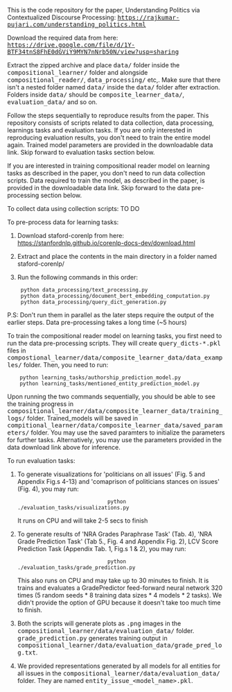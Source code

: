 This is the code repository for the paper, Understanding Politics via Contextualized Discourse Processing: <tt> https://rajkumar-pujari.com/understanding_politics.html </tt>

Download the required data from here: <tt> https://drive.google.com/file/d/1Y-BTF34tnS8FhE0dGViY9MYN7nNrb50N/view?usp=sharing </tt>

Extract the zipped archive and place <tt>data/</tt> folder inside the <tt>compositional_learner/</tt> folder and alongside <tt>compositional_reader/</tt>, <tt>data_processing/</tt> etc,. Make sure that there isn't a nested folder named <tt>data/</tt> inside the <tt>data/</tt> folder after extraction. Folders inside <tt>data/</tt> should be <tt>composite_learner_data/</tt>, <tt>evaluation_data/</tt> and so on.

Follow the steps sequentially to reproduce results from the paper. This repository consists of scripts related to data collection, data processing, learnings tasks and evaluation tasks. If you are only interested in reproducing evaluation results, you don't need to train the entire model again. Trained model parameters are provided in the downloadable data link. Skip forward to evaluation tasks section below.

If you are interested in training compositional reader model on learning tasks as described in the paper, you don't need to run data collection scripts. Data required to train the model, as described in the paper, is provided in the downloadable data link. Skip forward to the data pre-processing section below.

To collect data using collection scripts:
TO DO

To pre-process data for learning tasks:
1. Download staford-corenlp from here: https://stanfordnlp.github.io/corenlp-docs-dev/download.html
2. Extract and place the contents in the main directory in a folder named staford-corenlp/
3. Run the following commands in this order:

        python data_processing/text_processing.py
        python data_processing/document_bert_embedding_computation.py
        python data_processing/query_dict_generation.py

P.S: Don't run them in parallel as the later steps require the output of the earlier steps. Data pre-processing takes a long time (~5 hours)


To train the compositional reader model on learning tasks, you first need to run the data pre-processing scripts. They will create <tt>query_dicts-\*.pkl</tt> files in <tt>compostional_learner/data/composite_learner_data/data_examples/</tt> folder. Then, you need to run:

        python learning_tasks/authorship_prediction_model.py
        python learning_tasks/mentioned_entity_prediction_model.py
	
Upon running the two commands sequentially, you should be able to see the training progress in <tt>compositional_learner/data/composite_learner_data/training_logs/</tt> folder. Trained_models will be saved in <tt>compitional_learner/data/composite_learner_data/saved_parameters/</tt> folder. You may use the saved paramters to initialize the parameters for further tasks. Alternatively, you may use the parameters provided in the data download link above for inference.



To run evaluation tasks:

1. To generate visualizations for 'politicians on all issues' (Fig. 5 and Appendix Fig.s 4-13) and 'comaprison of politicians stances on issues' (Fig. 4), you may run:

                                    python ./evaluation_tasks/visualizations.py

	It runs on CPU and will take 2-5 secs to finish


2. To generate results of 'NRA Grades Paraphrase Task' (Tab. 4), 'NRA Grade Prediction Task' (Tab 5., Fig. 4 and Appendix Fig. 2), LCV Score Prediction Task (Appendix Tab. 1, Fig.s 1 & 2), you may run:

                                    python ./evaluation_tasks/grade_prediction.py


	This also runs on CPU and may take up to 30 minutes to finish. It is trains and evaluates a GradePredictor feed-forward neural network 320 times (5 random seeds * 8 training data sizes * 4 models * 2 tasks). We didn't provide the option of GPU because it doesn't take too much time to finish.


3. Both the scripts will generate plots as <tt>.png</tt>  images in the <tt>compositional_learner/data/evaluation_data/</tt> folder. <tt>grade_prediction.py</tt> generates training output in <tt>compositional_learner/data/evaluation_data/grade_pred_log.txt</tt>.

4. We provided representations generated by all models for all entities for all issues in the <tt>compositional_learner/data/evaluation_data/</tt> folder. They are named <tt>entity_issue_<model_name>.pkl</tt>.
